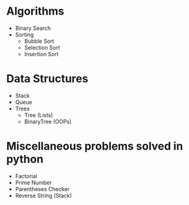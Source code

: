 # Algorithms
- Binary Search
- Sorting
	- Bubble Sort
	- Selection Sort
	- Insertion Sort
# Data Structures
- Stack
- Queue
- Trees
	- Tree (Lists)
    - BinaryTree (OOPs)
# Miscellaneous problems solved in python
- Factorial
- Prime Number
- Parentheses Checker
- Reverse String (Stack)